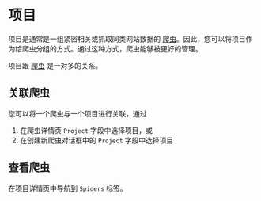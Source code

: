 # 项目

项目是通常是一组紧密相关或抓取同类网站数据的 [爬虫](../spider/README.md)。因此，您可以将项目作为给爬虫分组的方式。通过这种方式，爬虫能够被更好的管理。

项目跟 [爬虫](../spider/README.md) 是一对多的关系。

## 关联爬虫

您可以将一个爬虫与一个项目进行关联，通过

1. 在爬虫详情页 `Project` 字段中选择项目，或
2. 在创建新爬虫对话框中的 `Project` 字段中选择项目

## 查看爬虫

在项目详情页中导航到 `Spiders` 标签。
